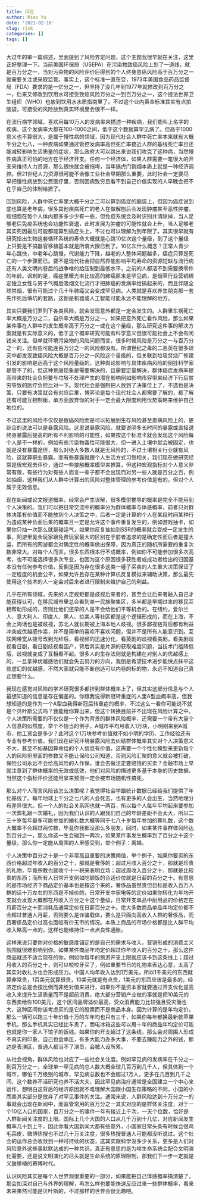 ```yaml
---
title: 风险
author: Miao Yu
date: '2021-02-16'
slug: risk
categories: []
tags: []
---
```


大过年的审一篇综述，里面提到了风险界定问题，这个主题我很早就在关注，这里正好整理一下。当前美国环保局（USEPA）在污染物致癌风险上划了一道线，就是百万分之一，当对污染物的风险评价后得到的个人终身患癌风险高于百万分之一就需要关注或采取监管。事实上，这个标准一直在变，1973年美国食品药品监督局（FDA）要求的是一亿分之一，但坚持了没几年到1977年就修改到百万分之一，后来又修改到饮用水可接受致癌风险万分之一到百万分之一，这个提法世界卫生组织（WHO）也放到饮用水水质指南里了。不过这个业内黄金标准其实有点拍脑袋，可接受的风险放到真实环境里会很不一样。

在流行病学领域，喜欢用每10万人的发病率来描述一种疾病，我们能叫上名字的疾病，这个发病率大都在100-1000之间，低于这个数就算罕见病了。但高于1000意义也不算很大，是属于慢性病的领域，因为现代社会人群中死亡率本来就有大概千分之七八，一种疾病如果通过管控发病率高但死亡率接近人群的基线死亡率且还能减轻影响生活质量的症状，那么政府大可以跳出来说我们攻克了这种病，当然慢性病真正可怕的地方在于经济开支。任何一个经济体，如果人群需要一笔很大的开支来维持人力资源，那么很快就会被拖垮，当年搞虎门销烟本质上就是一种经济调控。但21世纪人力资源很可能不会像工业社会早期那么重要，此时社会一定要尽早把慢性病放到公费医疗里，否则因病致穷且看不到自己价值实现的人早晚会把不在乎自己的体制给掀了。

回到风险，人群中死亡率里大概千分之二可以算到癌症的脑袋上，但因为癌症说到底也算是老年病，很多其他疾病死亡的老人在做解刨后会发现肿瘤甚至恶性肿瘤。癌细胞在每个人体内都多多少少有一些，但免疫系统会及时识别并清除掉，当人足够老后免疫系统也会功能性衰退，此时发展为肿瘤的可能性就会上升，当人足够老其实死因最后可能都能算到癌症头上，不过也可以理解为到年限了。其实很早就有研究指出生物这套循环系统的寿命大概就是心跳10亿次这个量级，到了这个量级上只要是不搞器官移植基本就是所谓大限已到了。10亿次什么概念？正常人青少年心跳快，中老年心跳慢，代谢能力下降，越老的人整体问题越多，癌症只算是死亡的一个步骤而已。要不是现代社会把自然界能影响平均寿命的资源短缺与流行病还有人类文明内卷后的战争啥的给压制到最低水平，之前的人都活不到需要换零件的年龄。讽刺的是，癌症里曝光率比较高的肺癌原来是罕见病，是烟草行业营销绑定独立女性与男子气概后吸烟文化流行才把肺癌的发病率给搞起来的，而且伴随全球禁烟，很有可能过个几十年肺癌又会变成罕见病。人类就是喜欢养生朋克那一套先作死后填坑的套路，这倒是机器或人工智能可能永远不能理解的地方。

其实只要我们罗列下各类风险，就会发现意外都是一定会发生的。人群里车祸死亡率大概是万分之二，自杀率大概是万分之一。如果把意外死亡看作风险，那么如果某件事在人群中的发生概率高于万分之一或在这个量级，那么研究这件事的解决方案就是有实际意义的，低于这个概率研究可能有科学意义但很可能社会上不会有闲钱来关注。但单就环境污染物的风险问题而言，很多时候风险是万分之一与百万分之一的，还有些可能连百万分之一的风险都没有。所谓世纪之毒的二恶英在很多研究中都发现致癌风险大概是百万分之一风险这个量级的，但关联到垃圾焚烧厂修建引发的影响是远高于这个风险量级的，这种舆论影响与具体疾病风险的倒挂科学家是管不了的，但这种荒唐现象是需要解决的，且需要定量解决，群体癌症发病率提高带来的社会负担要与垃圾不处理产生的潜在影响例如影响市容带来经济下行后贫穷导致的医疗负担比对一下。现代社会是强制把人放到了决策位上了，不选也是决策，只要有决策就会有对应后果，博弈论是每个现代社会人都需要了解的，都了解还有可能互相制衡，单方面放弃你的对手一定会最大限度利用优势策略来维护自己地位的。

不过这里的风险不仅仅是致癌风险而是可以拓展到生存风险甚至患病风险上的，更综合的说法可以是暴露风险。这里说暴露风险，就要说明多长时间的暴露或直接说终身暴露后提高的所有不利影响的可能性，如果按这个标准卡就会发现这个风险每个人是不一样的，例如有些污染物毒性可能很大，但一进入土壤中就会被固定，也就是没有暴露途径，那么对绝大多数人就是无风险的，不过土壤相关行业就有风险，这就算职业暴露。而有些暴露就跟个人生活方式习惯相关，我们现在做研究经常是很宏观去评价，通过一些接触概率模型来推算，但这种宏观指标对个人意义非常有限，有些行为对有些人而言一辈子都不会出现而对另一些人就是百分之百，例如抽烟，这样我们从人群中计算出的风险对整体管理的参考价值是有的，但对个人属于无效信息。

现在新闻或论文报道概率，经常会产生误解，很多模型推导的概率是完全不能用到个人决策的。我们可以把日常交流中的概率分为群体概率与体感概率，前者只对群体决策有价值而不能放到个人决策之中，后者一定是计算的个人在某段时间某种行为造成某种负面后果的概率且一定是允许这个事件重复发生的，例如游戏抽卡，如果你只抽一次那么就是碰运气，如果你反复抽抽到SSR的概率就会变成一定发生的事，网游里氪金玩家跟免费玩家最大的区别在于前者追求的是确定性而后者是撞大运，而所有的网游都会对确定性的概率做出保障，因为真正的随机所需要的重复次数非常大。对每个人而言，很多东西根本行不成概率，例如你不可能参加很多次高考，也不可能选择很多次专业，也因为这个原因很多获胜者或成功者给出的归因基本没有任何参考价值，反倒是因为存在很多这类一锤子买卖的人生重大决策保证了一定程度的机会公平，如果允许且存在某种计算机反复模拟来辅助决策，那么最先使用这个技术的人一定会对后来者进行限制来维护自己的利益。

几乎在所有领域，先来的人定规矩都是歧视后来者的，甚至会让后来者融入自己才能获得认可，在移民城市里总会看到单一民族聚集区，多半都是早期过来的移民互相帮助形成的，否则比他们还早的人是不会给他们平等机会的。在纽约，爱尔兰人、意大利人、印度人、黑人、拉美人等社区都是这个逻辑形成的，而在上海，不会上海话也是被歧视，苏北人就长期被上海本地人歧视。很多鄙视链背后都有利益冲突或优越感作祟，并不是简单的喜欢不喜欢问题，但并不是所有人能意识到。互联网带宽从拨号改到光纤后，看视频的迅速分化，看英剧的歧视看美剧，看美剧歧视看日剧，看日剧歧视看国产，背后其实是片源的获取难度问题，当技术门槛降低后，歧视就变成了互相看不起。很多人的生存法则就是构建在对别人的优越感上的，一旦拿掉优越感他们就会失去努力的方向，我倒是希望技术进步能快点抹平这些虚幻的优越感，不然大家就只能不断创造可以内卷的标的物，永远不知道自己真正想要什么。

我现在感觉对风险的学术研究很多都挤到群体概率上了，但其实这部分信息与个人最想知道的信息是存在偏差的。你跟我说得新冠转重症的人里A型血概率高，但我想知道的是作为一个A型血我得新冠后转重症的概率，不过这么一看你可能说不就是个贝叶斯公式吗？我能给你算出来，但这个转换目前并不出现在风险计算之中。个人决策所需要的不仅仅是一个作为背景的群体风险概率，还需要一个带有大量个人信息的似然度。举个不恰当的例子，A城市平均月收入1万块，小明刚来到A城市，他工资会是多少？此时这个1万块参考价值就不如小明的学历、工作经验还有专业有参考价值。我们现在研究环境暴露风险去纠结群体概率其实对个人决策意义不大，甚至不如基因算命给的个人信息有价值，这需要一个个性化模型来更新每个人的风险但里面的参数又不能让保险公司知道，否则风险汇聚的意义就会被打破，保险公司永远不会给高风险的人作保，谁会去做注定要赔钱的买卖？金融市场上早就注意到了群体概率的无效或低效，他们对风险的描述更多基于本身的历史数据，当然这个指标评价还能用拿来预测一定会被市场随机性搞死。

那么对个人而言风险该怎么决策呢？我觉得社会学跟统计数据已经给我们提供了年化基线了。每年地球上千分之七八的人会死去，也有更多的人会出生，当然地理分布差异很大。但一个人的社会关系网也就一两百，所以每个人每年平均起来要参加一次葬礼跟一次婚礼，因为我们认识的人跟我们自己的年龄差距不会太大，所以二三十岁每年最多可能参加的婚礼数大概等同于七八十岁每年参加的葬礼数，这个数大概率不会超过两位数，毕竟你我都没那么多朋友。同时，如果某件事群体风险达到百分之一，那么你这一生会碰到一两次，如果某件事发生概率到了百分之十这个量级，那么你一定能从周围的人里感受到，举个例子：离婚。

个人决策中百分之十是一个非常高且重要的决策阈值，举个例子，如果你要买的东西价格超过年收入的百分之十，那就是奢侈的；超过月收入百分之十，那就是珍贵的礼物，毕竟宗教也就收个十一税来表明立场；超过周收入百分之十，那就是比较贵的东西；而所有人日常开支例如吃顿饭的合适价位就是日薪的百分之十。有意思的是市场经济下商品定价基本也是按这个来的，奢侈品虽然贵但目标是收入百万人群的话十万左右的东西是不掉价的，日常开支中家电等的定价如果你转化为年均开支就会发现大概都在月收入百分之十这个量级，日常开支单品中耐用品的价格定在月薪百分之十而消耗品通常定价在日薪百分之十。绝大多数商品单品年均定价都不会超过普通人月薪，否则要么是诈骗载体，要么是只面向高收入人群的奢侈品，而且奢侈品定价过高也面临有价无市的情况。本质上商品的市场价格都是比人群平均收入略高一点的，这样也能维持住一点点良性通胀。

这样来说只要你对价格的敏感度锚定的是自己的需求与收入，营销形成的消费主义氛围就很难影响到你。如果某件商品年均定价超过你年收入的百分之十，那么这件商品就还不适合现在的你，例如你每年的旅游开支上限就应该卡到这条线上；超过月收入的百分之十，则可以咬咬牙买了，例如重要节日的礼物来表达心意，太高了其实对收礼方也会形成压力。中国人均年收入达到1万美元，所以1千美元的东西就算非常贵，1百美元就算很贵，10美元就是有点贵，1美元的东西应该是最多的，经济定价总是会按比例而非绝对值来进行，如果你不是资本家就要通过开支优化提高收入来提升生活质量而不是超前消费，绝大部分营销产业做的事就是把10美元的东西卖给你100美元，这个区间品牌溢价最高，受众消费能力比较强且受灾面也大，这种区间你该考虑买的是它的股票而不是商品本身。因为计算的是年均定价，那么一辆可以跑三十年价值十万的车年均也只有三千，如果你每年都换最新款苹果手机，那么手机其实已经比车贵了，而电冰箱这些可以用十年的商品年均定价可能也就是你一家人下馆子的饭钱。如果你的开支超过了这条线，那么会对周围人形成不真实的印象，自己也会承压，有多大能力办多大事，不要去赚能力之外的钱，那边是表演区，普通人都当不了演员，会被人设所累。

从社会视角，群体风险也对应了一些社会关注度。例如罕见病的发病率在千分之一到百万分之一，全球单一罕见病的总人数大概全球几百万到几千人，但具体到一个城市，哪怕千万级别的城市，罕见病总数也不会超过1万人，更多在几百到几千之间，这个数养不活研究也养不活大夫，因此罕见病治疗通常是全国建立一个中心来运作，想明白这背后的经济原因就不难理解大国跟小国生存策略的不同，小国的小而美其实部分是放弃了对罕见事件的关注。通常来说，人群风险达到十万分之一的事就会出现在新闻中，而监管常用的百万分之一其实对应的是群体关注度，对于一个10亿人口的国家，百万分之一的事件一年有接近上千次，一天个位数，恰好是人群新闻关注度的上限。国际上几个大国的人口从几千万到十几亿，对应新闻发生概率几十到上千，因此你看大国新闻大都有些意外，小国家日常头条有时候会很鸡毛蒜皮，微博热搜也不过几十万关注度，很多热搜普通人可能都没听说过。这个社会的运作总会收敛到一种可持续的状态，这其实跟科学没多少关系，更多是人们对风险意外这些事默默达成的一种共识。真正有意思的是为啥生命系统会配合文明演化需要，还是说文明演化的尽头就是生命系统的原理限制，那我们下一步一定就是义肢移植的赛博时代。

认识风险其实是每个人世界观很重要的一部分，如果能把自己体感概率搞清楚了，那会加深对自己与外界的理解，再怎么样也要能快速反应过来一些群体概率，看来未来果然可能是贝叶斯的，不过那样的世界会很无趣吧。
